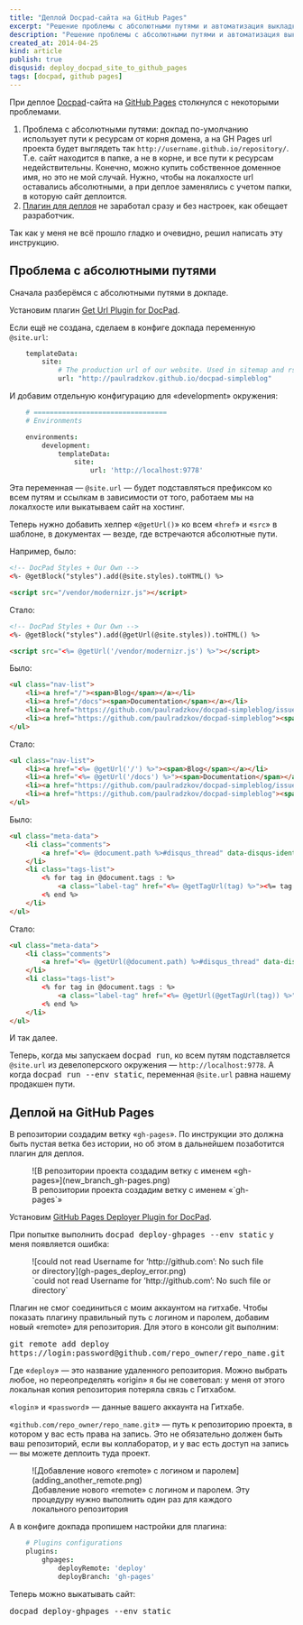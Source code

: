 ```yaml
---
title: "Деплой Docpad-сайта на GitHub Pages"
excerpt: "Решение проблемы с абсолютными путями и автоматизация выкладки сайта на хостинг"
description: "Решение проблемы с абсолютными путями и автоматизация выкладки сайта на хостинг"
created_at: 2014-04-25
kind: article
publish: true
disqusid: deploy_docpad_site_to_github_pages
tags: [docpad, github pages]
---
```


При деплое [Docpad](http://docpad.org/)-сайта на [GitHub Pages](https://pages.github.com/) столкнулся с некоторыми проблемами.

1. Проблема с абсолютными путями: докпад по-умолчанию использует пути к ресурсам от корня домена, а на GH Pages url проекта будет выглядеть так `http://username.github.io/repository/`. Т.е. сайт находится в папке, а не в корне, и все пути к ресурсам недействительны. Конечно, можно купить собственное доменное имя, но это не мой случай. Нужно, чтобы на локалхосте url оставались абсолютными, а при деплое заменялись с учетом папки, в которую сайт деплоится.
2. [Плагин для деплоя](https://github.com/docpad/docpad-plugin-ghpages) не заработал сразу и без настроек, как обещает разработчик.

Так как у меня не всё прошло гладко и очевидно, решил написать эту инструкцию.

<!-- cut -->

## Проблема с абсолютными путями

Сначала разберёмся с абсолютными путями в докпаде.

Установим плагин [Get Url Plugin for DocPad](https://github.com/Hypercubed/docpad-plugin-geturl/).

Если ещё не создана, сделаем в конфиге докпада переменную `@site.url`:

```coffeescript
	templateData:
		site:
			# The production url of our website. Used in sitemap and rss feed
			url: "http://paulradzkov.github.io/docpad-simpleblog"
```

И добавим отдельную конфигурацию для «development» окружения:

```coffeescript
	# =================================
	# Environments

	environments:
		development:
			templateData:
				site:
					url: 'http://localhost:9778'
```

Эта переменная — `@site.url` — будет подставляться префиксом ко всем путям и ссылкам в зависимости от того, работаем мы на локалхосте или выкатываем сайт на хостинг.

Теперь нужно добавить хелпер «`@getUrl()`» ко всем «`href`» и «`src`» в шаблоне, в документах — везде, где встречаются абсолютные пути.

Например, было:

```html
<!-- DocPad Styles + Our Own -->
<%- @getBlock("styles").add(@site.styles).toHTML() %>

<script src="/vendor/modernizr.js"></script>
```

Стало:

```html
<!-- DocPad Styles + Our Own -->
<%- @getBlock("styles").add(@getUrl(@site.styles)).toHTML() %>

<script src="<%= @getUrl('/vendor/modernizr.js') %>"></script>
```

Было:

```html
<ul class="nav-list">
	<li><a href="/"><span>Blog</span></a></li>
	<li><a href="/docs"><span>Documentation</span></a></li>
	<li><a href="https://github.com/paulradzkov/docpad-simpleblog/issues"><span>Issues</span></a></li>
	<li><a href="https://github.com/paulradzkov/docpad-simpleblog"><span>Source Code</span></a></li>
</ul>
```

Стало:

```html
<ul class="nav-list">
	<li><a href="<%= @getUrl('/') %>"><span>Blog</span></a></li>
	<li><a href="<%= @getUrl('/docs') %>"><span>Documentation</span></a></li>
	<li><a href="https://github.com/paulradzkov/docpad-simpleblog/issues"><span>Issues</span></a></li>
	<li><a href="https://github.com/paulradzkov/docpad-simpleblog"><span>Source Code</span></a></li>
</ul>
```

Было:

```html
<ul class="meta-data">
	<li class="comments">
		<a href="<%= @document.path %>#disqus_thread" data-disqus-identifier="<%= @document.disqusid %>" >Комментарии</a>
	</li>
	<li class="tags-list">
		<% for tag in @document.tags : %>
			<a class="label-tag" href="<%= @getTagUrl(tag) %>"><%= tag %></a>
		<% end %>
	</li>
</ul>
```

Стало:

```html
<ul class="meta-data">
	<li class="comments">
		<a href="<%= @getUrl(@document.path) %>#disqus_thread" data-disqus-identifier="<%= @document.disqusid %>" >Комментарии</a>
	</li>
	<li class="tags-list">
		<% for tag in @document.tags : %>
			<a class="label-tag" href="<%= @getUrl(@getTagUrl(tag)) %>"><%= tag %></a>
		<% end %>
	</li>
</ul>
```

И так далее.

Теперь, когда мы запускаем <kbd class="cli" contenteditable="true" >&zwj;<span contenteditable="false">docpad run</span>&zwj;</kbd>, ко всем путям подставляется `@site.url` из девелоперского окружения — `http://localhost:9778`. А когда <kbd class="cli" contenteditable="true" >&zwj;<span contenteditable="false">docpad run --env static</span>&zwj;</kbd>, переменная `@site.url` равна нашему продакшен пути.

## Деплой на GitHub Pages

В репозитории создадим ветку «`gh-pages`». По инструкции это должна быть пустая ветка без истории, но об этом в дальнейшем позаботится плагин для деплоя.

<figure>
	![В репозитории проекта создадим ветку с именем «gh-pages»](new_branch_gh-pages.png)
	<figcaption>В репозитории проекта создадим ветку с именем «`gh-pages`»</figcaption>
</figure>

Установим [GitHub Pages Deployer Plugin for DocPad](https://github.com/docpad/docpad-plugin-ghpages).

При попытке выполнить <kbd class="cli" contenteditable="true">&zwj;<span contenteditable="false">docpad deploy-ghpages --env static</span>&zwj;</kbd> у меня появляется ошибка:

<figure>
	![could not read Username for ’http://github.com’: No such file or directory](gh-pages_deploy_error.png)
	<figcaption>`could not read Username for ’http://github.com’: No such file or directory`</figcaption>
</figure>

Плагин не смог соединиться с моим аккаунтом на гитхабе. Чтобы показать плагину правильный путь с логином и паролем, добавим новый «remote» для репозитория. Для этого в консоли git выполним:

<p><kbd class="cli" contenteditable="true" >&zwj;<span contenteditable="false">git remote add deploy <span>https://</span>login:password@github.com/repo_owner/repo_name.git</span>&zwj;</kbd></p>

Где «`deploy`» — это название удаленного репозитория. Можно выбрать любое, но переопределять «origin» я бы не советовал: у меня от этого локальная копия репозитория потеряла связь с Гитхабом.

«`login`» и «`password`» — данные вашего аккаунта на Гитхабе.

«`github.com/repo_owner/repo_name.git`» — путь к репозиторию проекта, в котором у вас есть права на запись. Это не обязательно должен быть ваш репозиторий, если вы коллаборатор, и у вас есть доступ на запись — вы можете деплоить туда проект.

<figure>
	![Добавление нового «remote» c логином и паролем](adding_another_remote.png)
	<figcaption>Добавление нового «remote» c логином и паролем. Эту процедуру нужно выполнить один раз для каждого локального репозитория</figcaption>
</figure>

А в конфиге докпада пропишем настройки для плагина:

```coffeescript
	# Plugins configurations
	plugins:
		ghpages:
			deployRemote: 'deploy'
			deployBranch: 'gh-pages'
```

Теперь можно выкатывать сайт:

<kbd class="cli" contenteditable="true" >&zwj;<span contenteditable="false">docpad deploy-ghpages --env static</span>&zwj;</kbd>
